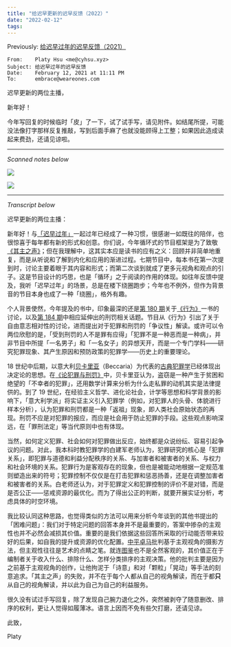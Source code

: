 ```yaml
---
title: "给迟早更新的迟早反馈（2022）"
date: "2022-02-12"
tags:
---
```


Previously: [给迟早过年的迟早反馈（2021）](https://type.cyhsu.xyz/2021/02/ones-podcast-feedback/)

```
From:    Platy Hsu <me@cyhsu.xyz>
Subject: 给迟早过年的迟早反馈
Date:    February 12, 2021 at 11:11 PM
To:	     embrace@weareones.com
```

迟早更新的两位主播，

新年好！

今年写回复的时候临时「皮」了一下，试了试手写，请见附件。如结尾所提，可能没法像打字那样反复推敲，写到后面手麻了也就没能顾得上工整；如果因此造成读起来费劲，还请见谅啦。

* * * * *

_Scanned notes below_

![](https://p178.p0.n0.cdn.getcloudapp.com/items/geudGyOl/e5a9c176-6199-45e7-860a-fde0ae40f109.png?v=bcfce9daea9e4893fb0ac9903db2540d)

![](https://p178.p0.n0.cdn.getcloudapp.com/items/p9uXJQLA/77f8971d-f1c1-4bda-9283-92e8d3cd9bba.png?v=62b5033b85ca402d4abf396f95a83362)

* * * * * 

_Transcript below_

迟早更新的两位主播：

新年好！与[「迟早过年」](http://podcast.weareones.com/episodes/179)一起过年已经成了一种习惯，很感谢一如既往的陪伴，也很惊喜于每年都有新的形式和创意。你们说，今年循环式的节目框架是为了致敬[《其主之声》](https://book.douban.com/subject/35268281/)；但在我理解中，这其实本应是读书的应有之义：回顾并非简单地重复，而是从听说和了解到内化和应用的渐进过程。七期节目中，每本书在第一次提到时，讨论主要着眼于其内容和形式；而第二次谈到就成了更多元视角和观点的引子。这是节目设计的巧思，也是「循环」之于阅读的作用的体现。如往年反馈中提及，我听「迟早过年」的场景，总是在楼下绕圈跑步；今年也不例外，但作为背景音的节目本身也成了一种「绕圈」，格外有趣。

个人背景使然，今年提及的书中，印象最深的还是[第 180 期](http://podcast.weareones.com/episodes/180)关于[《行为》](https://book.douban.com/subject/26997370/)一书的讨论，以及[第 184 期](http://podcast.weareones.com/episodes/184)中相应延伸出的刑罚相关话题。节目从《行为》引出了关于自由意志相对性的讨论，进而提出对于犯罪和刑罚的「争议性」解读。或许可以令两位欣慰的是，「受到刑罚的人不是罪有应得」「犯罪不是一种恶而是一种病」，并非节目中所提「一名男子」和「一名女子」的异想天开，而是一个专门学科——研究犯罪现象、其产生原因和预防政策的犯罪学——历史上的重要理论。

18 世纪中后期，以意大利[贝卡里亚](https://en.wikipedia.org/wiki/Cesare_Beccaria)（Beccaria）为代表的[古典犯罪学](https://en.wikipedia.org/wiki/Classical_school_(criminology))已经体现出决定论的思想。在[《论犯罪与刑罚》](https://en.wikipedia.org/wiki/On_Crimes_and_Punishments)中，贝卡里亚认为，盗窃是一种产生于贫困和绝望的「不幸者的犯罪」，还用数学计算来分析为什么走私罪的动机其实是法律提供的。到了 19 世纪，在经验主义哲学、进化论社会，计学等思想和科学背景的影响下，「意大利学派」将实证主义引入犯罪学（例如，对犯罪人的头骨、体貌进行样本分析），认为犯罪和刑罚都是一种「返祖」现象，即人类社会原始状态的再现。刑罚不应是对犯罪的报应，而应是社会用于防止犯罪的手段。这些观点影响深远，在「罪刑法定」等当代原则中也有体现。

当然，如何定义犯罪、社会如何对犯罪做出反应，始终都是众说纷纭、容易引起争议的问题。对此，我本科时教犯罪学的白建军老师认为，犯罪研究的核心是「犯罪关系」，即犯罪与道德和利益分配秩序的关系、与加害者和被害者的关系、与权力和社会环境的关系。犯罪行为是客观存在的现象，但也是被能动地根据一定规范准则塑造出来的符号；犯罪控制不仅仅是在打击犯罪和惩恶扬善，还是在调整加害者和被害者的关系。白老师还认为，对于犯罪定义和犯罪控制的评价不是对错，而是是否公正——惩戒资源的最优化。而为了得出公正的判断，就要开展实证分析，考虑具体的时空环境。

我比较认同这种思路，也觉得类似的方法可以用来分析今年谈到的其他书提出的「困难问题」：我们对于特定问题的回答本身并不是最重要的，答案中掺杂的主观性也并不必然会减损其价值。重要的是我们依据这些回答所采取的行动能否带来较好的后果，如自我的提升或资源的优化配置。[中平卓马](https://en.wikipedia.org/wiki/Takuma_Nakahira)批判基于主观视角的摄影方法，但主观性往往是艺术的点睛之笔。就连[图鉴](https://book.douban.com/subject/35478843/)也不是全然客观的，其价值正在于编制者关于收入什么、排除什么、怎样分类排序的主观决策。他的批判主要是因为之前基于主观视角的创作，让他拘泥于「诗意」和对「颗粒」「晃动」等手法的刻意追求。「其主之声」的失败，并不在于每个人都从自己的视角解读，而在于都**只**从自己的视角解读，并以此为自己为自己的利益服务。

很久没有试过手写回复，除了发现自己腕力退化之外，突然被剥夺了随意删改、排序的权利，更让人觉得如履薄冰。语言上因而不免有些欠打磨，还请见谅。

此致，

Platy


